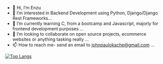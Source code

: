 - 👋 Hi, I’m Enzu
- 👀 I’m interested in Backend Development using Python, Django/Django Rest Frameworks...
- 🌱 I’m currently learning C, from a bootcamp and Javascript, majorly for frontend development purposes ...
- 💞️ I’m looking to collaborate on open source projects, ecommerce websites or anything tasking really ...
- 📫 How to reach me- send an email to johnpaulokache@gmail.com ...

<!---
Enzujp/Enzujp is a ✨ special ✨ repository because its `README.md` (this file) appears on your GitHub profile.
You can click the Preview link to take a look at your changes.
--->

[![Top Langs](https://github-readme-stats.vercel.app/api/top-langs/?username=enzujp)](https://github.com/anuraghazra/github-readme-stats)
